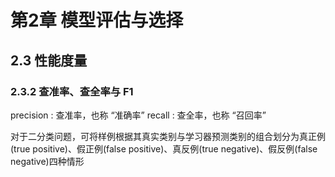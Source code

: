 # 第2章 模型评估与选择

## 2.3 性能度量

### 2.3.2 查准率、查全率与 F1

precision : 查准率，也称 “准确率”
recall : 查全率，也称 “召回率”

对于二分类问题，可将样例根据其真实类别与学习器预测类别的组合划分为真正例(true positive)、假正例(false positive)、真反例(true negative)、假反例(false negative)四种情形
